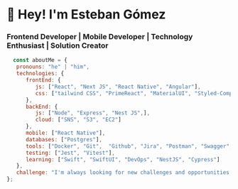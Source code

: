 
# 🚀 Hey! I'm Esteban Gómez 
### Frontend Developer | Mobile Developer | Technology Enthusiast | Solution Creator


```js
  const aboutMe = {
   pronouns: "he" | "him",
   technologies: {
      frontEnd: {
         js: ["React", "Next JS", "React Native", "Angular"],
         css: ["tailwind CSS", "PrimeReact", "MaterialUI", "Styled-Components", "Framer Motion"]
      },
      backEnd: {
         js: ["Node", "Express", "Nest JS",],
         cloud: ["SNS", "S3", "EC2"]
      },
      mobile: ["React Native"],
      databases: ["Postgres"],
      tools: ["Docker", "Git",  "Github", "Jira", "Postman", "Swagger", "Figma"],
      testing: ["Jest", "Vitest"],
      learning: ["Swift", "SwiftUI", "DevOps", "NestJS", "Cypress"]
   },
   challenge: "I'm always looking for new challenges and opportunities to learn and grow"
};

```


<!--
**ETBGM03/etbgm03** is a ✨ _special_ ✨ repository because its `README.md` (this file) appears on your GitHub profile.

Here are some ideas to get you started:

- 🔭 I’m currently working on ...
- 🌱 I’m currently learning ...
- 👯 I’m looking to collaborate on ...
- 🤔 I’m looking for help with ...
- 💬 Ask me about ...
- 📫 How to reach me: ...
- 😄 Pronouns: ...
- ⚡ Fun fact: ...
-->
